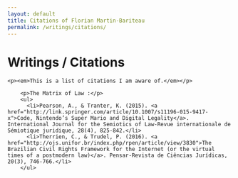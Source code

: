```yaml
---
layout: default
title: Citations of Florian Martin-Bariteau
permalink: /writings/citations/
---
```


<div class="post">
	<h1 class="pageTitle">Writings / Citations</h1>
  
    <p><em>This is a list of citations I am aware of.</em></p>
  
		<p>The Matrix of Law :</p>
		<ul>
		  <li>Pearson, A., & Tranter, K. (2015). <a href="http://link.springer.com/article/10.1007/s11196-015-9417-x">Code, Nintendo’s Super Mario and Digital Legality</a>. International Journal for the Semiotics of Law-Revue internationale de Sémiotique juridique, 28(4), 825-842.</li>
		  <li>Therrien, C., & Trudel, P. (2016). <a href="http://ojs.unifor.br/index.php/rpen/article/view/3830">The Brazilian Civil Rights Framework for the Internet (or the virtual times of a postmodern law)</a>. Pensar-Revista de Ciências Jurídicas, 20(3), 746-766.</li>
		</ul>

</div>
